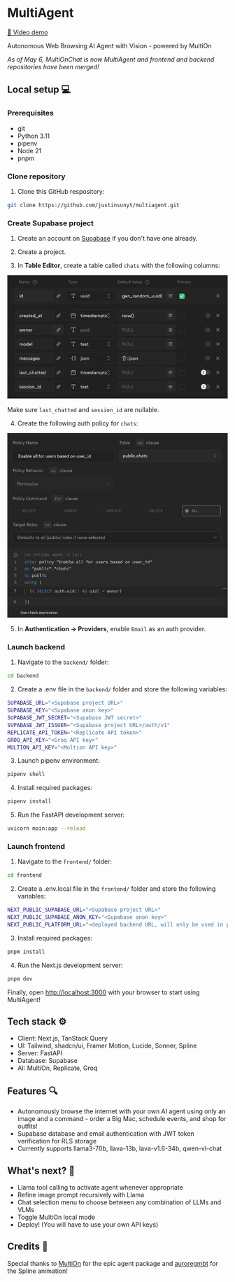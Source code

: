 # MultiAgent

[🎥 Video demo](https://youtu.be/XVZFZJgEtfA)

Autonomous Web Browsing AI Agent with Vision - powered by MultiOn

_As of May 6, MultiOnChat is now MultiAgent and frontend and backend repositories have been merged!_

## Local setup 💻

### Prerequisites

- git
- Python 3.11
- pipenv
- Node 21
- pnpm

### Clone repository

1. Clone this GitHub respository:

```bash
git clone https://github.com/justinsunyt/multiagent.git
```

### Create Supabase project

1. Create an account on [Supabase](https://supabase.com/) if you don't have one already.

2. Create a project.

3. In <b>Table Editor</b>, create a table called `chats` with the following columns:

<img src="chat-columns.png"/><br/>

Make sure `last_chatted` and `session_id` are nullable.

4. Create the following auth policy for `chats`:

<img src="chat-policy.png"/><br/>

5. In <b>Authentication -> Providers</b>, enable `Email` as an auth provider.

### Launch backend

1. Navigate to the `backend/` folder:

```bash
cd backend
```

2. Create a .env file in the `backend/` folder and store the following variables:

```bash
SUPABASE_URL="<Supabase project URL>"
SUPABASE_KEY="<Supabase anon key>"
SUPABASE_JWT_SECRET="<Supabase JWT secret>"
SUPABASE_JWT_ISSUER="<Supabase project URL>/auth/v1"
REPLICATE_API_TOKEN="<Replicate API token>"
GROQ_API_KEY="<Groq API key>"
MULTION_API_KEY="<Multion API key>"
```

3. Launch pipenv environment:

```bash
pipenv shell
```

4. Install required packages:

```bash
pipenv install
```

5. Run the FastAPI development server:

```bash
uvicorn main:app --reload
```

### Launch frontend

1. Navigate to the `frontend/` folder:

```bash
cd frontend
```

2. Create a .env.local file in the `frontend/` folder and store the following variables:

```bash
NEXT_PUBLIC_SUPABASE_URL="<Supabase project URL>"
NEXT_PUBLIC_SUPABASE_ANON_KEY="<Supabase anon key>"
NEXT_PUBLIC_PLATFORM_URL="<deployed backend URL, will only be used in production>"
```

3. Install required packages:

```bash
pnpm install
```

4. Run the Next.js development server:

```bash
pnpm dev
```

Finally, open [http://localhost:3000](http://localhost:3000) with your browser to start using MultiAgent!

## Tech stack ⚙️

- Client: Next.js, TanStack Query
- UI: Tailwind, shadcn/ui, Framer Motion, Lucide, Sonner, Spline
- Server: FastAPI
- Database: Supabase
- AI: MultiOn, Replicate, Groq

## Features 🔍

- Autonomously browse the internet with your own AI agent using only an image and a command - order a Big Mac, schedule events, and shop for outfits!
- Supabase database and email authentication with JWT token verification for RLS storage
- Currently supports llama3-70b, llava-13b, lava-v1.6-34b, qwen-vl-chat

## What's next? 💪

- Llama tool calling to activate agent whenever appropriate
- Refine image prompt recursively with Llama
- Chat selection menu to choose between any combination of LLMs and VLMs
- Toggle MultiOn local mode
- Deploy! (You will have to use your own API keys)

## Credits 🙏

Special thanks to [MultiOn](https://www.multion.ai/) for the epic agent package and [auroregmbt](https://community.spline.design/file/3ff7b617-2fe9-46c7-8e06-b6d7c382f4db) for the Spline animation!
